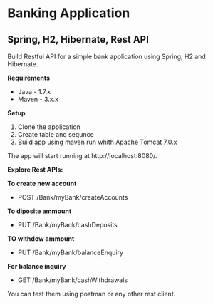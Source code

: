 # Banking Application
  ## Spring, H2, Hibernate, Rest API
  Build Restful API for a simple bank application using Spring, H2 and Hibernate.

**Requirements**
  * Java - 1.7.x
  * Maven - 3.x.x

**Setup**
1. Clone the application
2. Create table and sequnce 
3. Build app using maven run whith Apache Tomcat 7.0.x


The app will start running at http://localhost:8080/.


**Explore Rest APIs:**

**To create new account**
* POST  /Bank/myBank/createAccounts

**To diposite ammount**
* PUT  /Bank/myBank/cashDeposits

**TO withdow ammount** 
* PUT /Bank/myBank/balanceEnquiry

**For balance inquiry**
* GET /Bank/myBank/cashWithdrawals

You can test them using postman or any other rest client.
